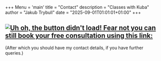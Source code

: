 +++
Menu = 'main'
title = "Contact"
description = "Classes with Kuba"
author = "Jakub Trybull"
date = "2025-09-01T01:01:01+01:00"
+++

[![Uh oh, the button didn't load! Fear not you can still book your **free** consultation using this link:](/img/booking.jpg)](https://calendly.com/jakubtrybull/introductory-call)
- 

(After which you should have my contact details, if you have further queries.)
